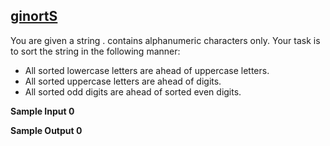 ## **[ginortS](https://www.hackerrank.com/challenges/ginorts)** 
You are given a string .
contains alphanumeric characters only.
Your task is to sort the string in the following manner:<br><ul><li>All sorted lowercase letters are ahead of uppercase letters.</li><li>All sorted uppercase letters are ahead of digits.</li><li>All sorted odd digits are ahead of sorted even digits.</li></ul>


**Sample Input 0**


**Sample Output 0**